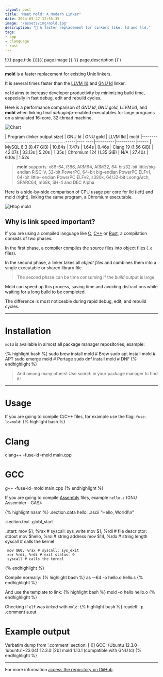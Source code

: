 ```yaml
---
layout: post
title: "Meet Mold: A Modern Linker"
date: 2024-05-27 12:56:35
image: '/assets/img/mold.jpg'
description: "🦠 A faster replacement for linkers like: ld and lld."
tags:
- cpp
- clanguage
- rust
---
```


![{{ page.title }}]({{ page.image }} '{{ page.description }}')

---

**mold** is a faster replacement for existing Unix linkers. 

It is several times faster than the [LLVM lld](https://terminalroot.com.br/tags#llvm) and [GNU ld](https://terminalroot.com.br/tags#gnu) linker.  

`mold` aims to increase developer productivity by minimizing build time, especially in fast debug, edit and rebuild cycles.

Here is a performance comparison of *GNU ld*, *GNU gold*, *LLVM lld*, and **mold** when linking final *debuginfo*-enabled executables for large programs on a simulated 16-core, 32-thread machine.

![Chart](/assets/img/chart.svg) 

| Program (linker output size) | GNU ld | GNU gold | LLVM lld | mold
|--------------------------------------------|---- ----|----------|----------|------
| MySQL 8.3 (0.47 GiB) | 10.84s | 7.47s | 1.64s | 0.46s
| Clang 19 (1.56 GiB) | 42.07s | 33.13s | 5.20s | 1.35s
| Chromium 124 (1.35 GiB) | N/A | 27.40s | 6.10s | 1.52s

> **mold** supports: x86-64, i386, ARM64, ARM32, 64-bit/32-bit little/big-endian RISC-V, 32-bit PowerPC, 64-bit big-endian PowerPC ELFv1, 64-bit little- endian PowerPC ELFv2, s390x, 64/32-bit LoongArch, SPARC64, m68k, SH-4 and DEC Alpha.

Here is a side-by-side comparison of CPU usage per core for lld (left) and mold (right), linking the same program, a Chromium executable.

![Htop mold](/assets/img/htop.gif) 

## Why is link speed important?
If you are using a compiled language like [C](https://terminalroot.com.br/tags#linguagemc), [C++](https://terminalroot.com.br/tags#cpp) or [Rust]( https://terminalroot.com.br/tags#rust), a compilation consists of two phases. 

In the first phase, a compiler compiles the source files into object files (`.o` files). 

In the second phase, a linker takes all *object files* and combines them into a single executable or shared library file.
> The second phase can be time consuming if the *build* output is large. 

Mold can speed up this process, saving time and avoiding distractions while waiting for a long build to be completed.

The difference is most noticeable during rapid debug, edit, and rebuild cycles.

---

# Installation
`mold` is available in almost all package manager repositories, example:

{% highlight bash %}
sudo brew install mold # Brew
sudo apt install mold # APT
sudo emerge mold # Portage
sudo dnf install mold # DNF
{% endhighlight %}
> And among many others! Use *search* in your package manager to find it!

---

# Usage
If you are going to compile C/C++ files, for example use the flag: `fuse-ld=mold`:
{% highlight bash %}
# Clang
clang++ -fuse-ld=mold main.cpp

# GCC
g++ -fuse-ld=mold main.cpp
{% endhighlight %}

If you are going to compile [Assembly](https://terminalroot.com.br/tags#assembly) files, example `hello.s` (GNU Assembler - GAS):

{% highlight nasm %}
.section.data
hello:
     .ascii "Hello, World!\n"

.section.text
.globl_start

_start:
     mov $1, %rax # syscall: sys_write
     mov $1, %rdi # file descriptor: stdout
     mov $hello, %rsi # string address
     mov $14, %rdx # string length
     syscall # calls the kernel

     mov $60, %rax # syscall: sys_exit
     xor %rdi, %rdi # exit status: 0
     syscall # calls the kernel
{% endhighlight %}

Compile normally:
{% highlight bash %}
as --64 -o hello.o hello.s
{% endhighlight %}

And use the template to link:
{% highlight bash %}
mold -o hello hello.o
{% endhighlight %}

Checking if `elf` was *linked* with `mold`:
{% highlight bash %}
readelf -p .comment a.out

# Example output

Verbatim dump from '.comment' section:
   [ 0] GCC: (Ubuntu 12.3.0-1ubuntu1~23.04) 12.3.0
   [2b] mold 1.10.1 (compatible with GNU ld)
{% endhighlight %}

---

For more information [access the repository on GiiHub](https://github.com/rui314/mold).
